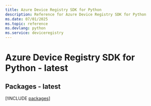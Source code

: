 ```yaml
---
title: Azure Device Registry SDK for Python
description: Reference for Azure Device Registry SDK for Python
ms.date: 07/01/2025
ms.topic: reference
ms.devlang: python
ms.service: deviceregistry
---
```

# Azure Device Registry SDK for Python - latest
## Packages - latest
[!INCLUDE [packages](device-registry-index.md)]